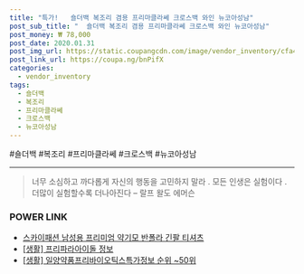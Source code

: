 ```yaml
--- 
title: "특가!   숄더백 복조리 겸용 프리마클라쎄 크로스백 와인 뉴코아성남" 
post_sub_title: "  숄더백 복조리 겸용 프리마클라쎄 크로스백 와인 뉴코아성남" 
post_money: ₩ 78,000 
post_date: 2020.01.31 
post_img_url: https://static.coupangcdn.com/image/vendor_inventory/cfa4/996f0f097cf73250dfcec5caa8c84d895a4f3736ff5ae0bf411034de506d.jpg 
post_link_url: https://coupa.ng/bnPifX 
categories: 
  - vendor_inventory 
tags: 
  - 숄더백 
  - 복조리 
  - 프리마클라쎄 
  - 크로스백 
  - 뉴코아성남 
--- 
```

  #숄더백 #복조리 #프리마클라쎄 #크로스백 #뉴코아성남 
<hr> 

> 너무 소심하고 까다롭게 자신의 행동을 고민하지 말라 . 모든 인생은 실험이다 . 더많이 실험할수록 더나아진다  – 랄프 왈도 에머슨 


### POWER LINK

* <a href="https://blog.naver.com/fasyy4321/221789802681" target="_blank">스카이패션 남성용 프리미엄 약기모 반폴라 긴팔 티셔츠</a>
* <a href="https://blog.naver.com/sakai111/221760406515" target="_blank"> [생활] 프리파라아이돌 정보 </a>
* <a href="https://blog.naver.com/sakai111/221772882091" target="_blank"> [생활] 일양약품프리바이오틱스특가정보 순위 ~50위</a>
